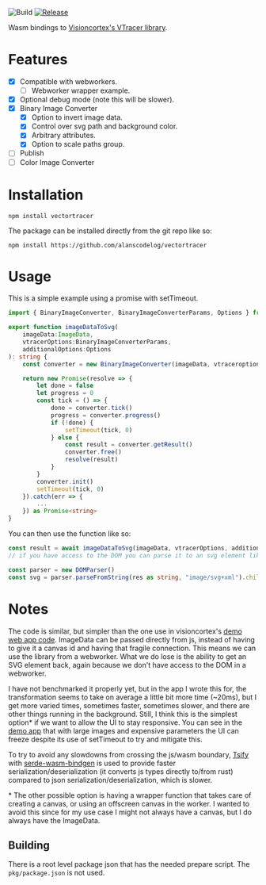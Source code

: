 ![Build](https://github.com/alanscodelog/vectortracer/workflows/Build/badge.svg)
[![Release](https://github.com/alanscodelog/vectortracer/workflows/Release/badge.svg)](https://www.npmjs.com/package/vectortracer)

Wasm bindings to [Visioncortex's VTracer library](https://github.com/visioncortex/vtracer).

# Features

- [x] Compatible with webworkers.
	- [ ] Webworker wrapper example.
- [x] Optional debug mode (note this will be slower).
- [x] Binary Image Converter
	- [x] Option to invert image data.
	- [x] Control over svg path and background color.
	- [x] Arbitrary attributes.
	- [x] Option to scale paths group.
- [ ] Publish
- [ ] Color Image Converter

# Installation

```
npm install vectortracer
```

The package can be installed directly from the git repo like so:

```
npm install https://github.com/alanscodelog/vectortracer
```

# Usage

This is a simple example using a promise with setTimeout.

```ts
import { BinaryImageConverter, BinaryImageConverterParams, Options } from "vectortracer"

export function imageDataToSvg(
	imageData:ImageData,
	vtracerOptions:BinaryImageConverterParams,
	additionalOptions:Options
): string {
	const converter = new BinaryImageConverter(imageData, vtraceroptions, additionalOptions)

	return new Promise(resolve => {
		let done = false
		let progress = 0
		const tick = () => {
			done = converter.tick()
			progress = converter.progress()
			if (!done) {
				setTimeout(tick, 0)
			} else {
				const result = converter.getResult()
				converter.free()
				resolve(result)
			}
		}
		converter.init()
		setTimeout(tick, 0)
	}).catch(err => {
		...
	}) as Promise<string>
}
```

You can then use the function like so:
```ts
const result = await imageDataToSvg(imageData, vtracerOptions, additionalOptions)
// if you have access to the DOM you can parse it to an svg element like so

const parser = new DOMParser()
const svg = parser.parseFromString(res as string, "image/svg+xml").children[0] as SVGElement
```

# Notes

The code is similar, but simpler than the one use in visioncortex's [demo web app code](https://github.com/visioncortex/vtracer/tree/master/webapp). ImageData can be passed directly from js, instead of having to give it a canvas id and having that fragile connection. This means we can use the library from a webworker. What we do lose is the ability to get an SVG element back, again because we don't have access to the DOM in a webworker.

I have not benchmarked it properly yet, but in the app I wrote this for, the transformation seems to take on average a little bit more time (~20ms), but I get more varied times, sometimes faster, sometimes slower, and there are other things running in the background. Still, I think this is the simplest option\* if we want to allow the UI to stay responsive. You can see in the [demo app](https://www.visioncortex.org/vtracer/) that with large images and expensive parameters the UI can freeze despite its use of setTimeout to try and mitigate this. 

To try to avoid any slowdowns from crossing the js/wasm boundary, [Tsify](https://github.com/madonoharu/tsify) with [serde-wasm-bindgen](https://github.com/cloudflare/serde-wasm-bindgen) is used to provide faster serialization/deserialization (it converts js types directly to/from rust) compared to json serialization/deserialization, which is slower.

\* The other possible option is having a wrapper function that takes care of creating a canvas, or using an offscreen canvas in the worker. I wanted to avoid this since for my use case I might not always have a canvas, but I do always have the ImageData.

## Building

There is a root level package json that has the needed prepare script. The `pkg/package.json` is not used. 
